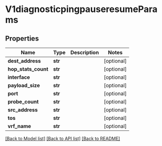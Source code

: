# V1diagnosticpingpauseresumeParams

## Properties
Name | Type | Description | Notes
------------ | ------------- | ------------- | -------------
**dest_address** | **str** |  | [optional] 
**hop_stats_count** | **str** |  | [optional] 
**interface** | **str** |  | [optional] 
**payload_size** | **str** |  | [optional] 
**port** | **str** |  | [optional] 
**probe_count** | **str** |  | [optional] 
**src_address** | **str** |  | [optional] 
**tos** | **str** |  | [optional] 
**vrf_name** | **str** |  | [optional] 

[[Back to Model list]](../README.md#documentation-for-models) [[Back to API list]](../README.md#documentation-for-api-endpoints) [[Back to README]](../README.md)

